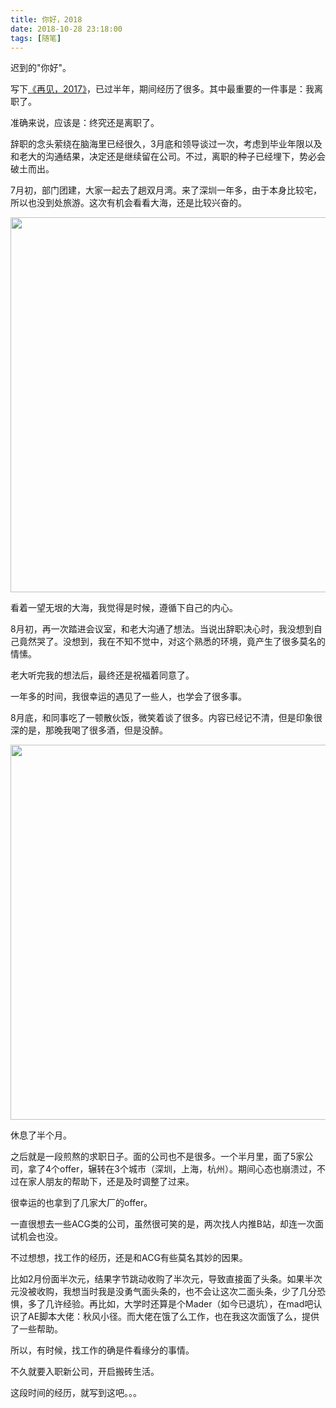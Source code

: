 ```yaml
---
title: 你好，2018
date: 2018-10-28 23:18:00
tags: [随笔]
---
```

迟到的"你好"。

写下[《再见，2017》](http://anata.me/2018/02/23/%E5%86%8D%E8%A7%81%EF%BC%8C2017/)，已过半年，期间经历了很多。其中最重要的一件事是：我离职了。

准确来说，应该是：终究还是离职了。

辞职的念头萦绕在脑海里已经很久，3月底和领导谈过一次，考虑到毕业年限以及和老大的沟通结果，决定还是继续留在公司。不过，离职的种子已经埋下，势必会破土而出。

7月初，部门团建，大家一起去了趟双月湾。来了深圳一年多，由于本身比较宅，所以也没到处旅游。这次有机会看看大海，还是比较兴奋的。

<!-- more -->

<img src="http://pic.deepred5.com/%E5%BE%AE%E4%BF%A1%E5%9B%BE%E7%89%87_20181029000144.jpg" width="600" />

看着一望无垠的大海，我觉得是时候，遵循下自己的内心。

8月初，再一次踏进会议室，和老大沟通了想法。当说出辞职决心时，我没想到自己竟然哭了。没想到，我在不知不觉中，对这个熟悉的环境，竟产生了很多莫名的情愫。

老大听完我的想法后，最终还是祝福着同意了。

一年多的时间，我很幸运的遇见了一些人，也学会了很多事。

8月底，和同事吃了一顿散伙饭，微笑着谈了很多。内容已经记不清，但是印象很深的是，那晚我喝了很多酒，但是没醉。

<img src="http://pic.deepred5.com/%E5%BE%AE%E4%BF%A1%E5%9B%BE%E7%89%87_20181029003112.jpg" width="600">

休息了半个月。

之后就是一段煎熬的求职日子。面的公司也不是很多。一个半月里，面了5家公司，拿了4个offer，辗转在3个城市（深圳，上海，杭州）。期间心态也崩溃过，不过在家人朋友的帮助下，还是及时调整了过来。

很幸运的也拿到了几家大厂的offer。

一直很想去一些ACG类的公司，虽然很可笑的是，两次找人内推B站，却连一次面试机会也没。

不过想想，找工作的经历，还是和ACG有些莫名其妙的因果。

比如2月份面半次元，结果字节跳动收购了半次元，导致直接面了头条。如果半次元没被收购，我想当时我是没勇气面头条的，也不会让这次二面头条，少了几分恐惧，多了几许经验。再比如，大学时还算是个Mader（如今已退坑），在mad吧认识了AE脚本大佬：秋风小径。而大佬在饿了么工作，也在我这次面饿了么，提供了一些帮助。

所以，有时候，找工作的确是件看缘分的事情。

不久就要入职新公司，开启搬砖生活。

这段时间的经历，就写到这吧。。。









